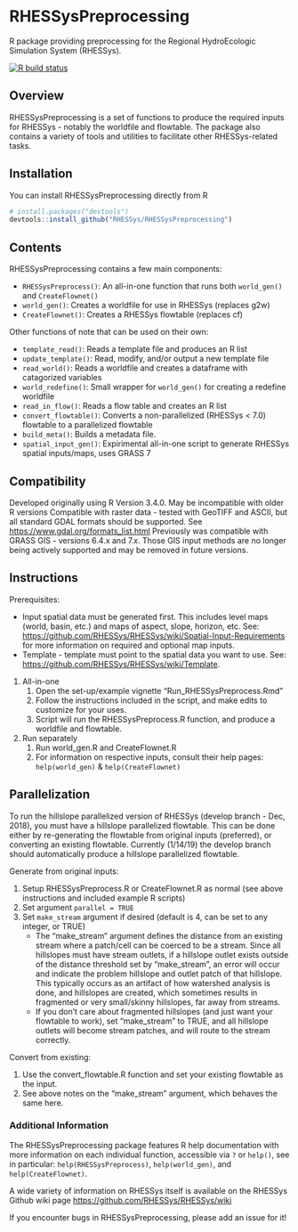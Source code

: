 
<!-- README.md was generated from README.Rmd. Please edit that file -->

# RHESSysPreprocessing

R package providing preprocessing for the Regional HydroEcologic
Simulation System (RHESSys).

<!-- badges: start -->

[![R build
status](https://github.com/RHESSys/RHESSysPreprocessing/workflows/R-CMD-check/badge.svg)](https://github.com/RHESSys/RHESSysPreprocessing/actions)
<!-- badges: end -->

## Overview

RHESSysPreprocessing is a set of functions to produce the required
inputs for RHESSys - notably the worldfile and flowtable. The package
also contains a variety of tools and utilities to facilitate other
RHESSys-related tasks.

## Installation

You can install RHESSysPreprocessing directly from R

``` r
# install.packages("devtools")
devtools::install_github("RHESSys/RHESSysPreprocessing")
```

<!-- Alternatively, the package can be installed manually: -->

<!-- 1. Download or clone the RHESSysPreprocessing repository. -->

<!-- 1. Open RHESSysPreprocessing.Rproj -->

<!-- 1. Under the "Build" menu, select "Install and restart". -->

<!-- 1. Close the package (under "File" - "Close Project"). -->

<!-- 1. Load the package via: `library(RHESSysPreprocessing)` -->

## Contents

RHESSysPreprocessing contains a few main components:

  - `RHESSysPreprocess()`: An all-in-one function that runs both
    `world_gen()` and `CreateFlownet()`
  - `world_gen()`: Creates a worldfile for use in RHESSys (replaces g2w)
  - `CreateFlownet()`: Creates a RHESSys flowtable (replaces cf)

Other functions of note that can be used on their own:

  - `template_read()`: Reads a template file and produces an R list
  - `update_template()`: Read, modify, and/or output a new template file
  - `read_world()`: Reads a worldfile and creates a dataframe with
    catagorized variables
  - `world_redefine()`: Small wrapper for `world_gen()` for creating a
    redefine worldfile
  - `read_in_flow()`: Reads a flow table and creates an R list
  - `convert_flowtable()`: Converts a non-parallelized (RHESSys \< 7.0)
    flowtable to a parallelized flowtable
  - `build_meta()`: Builds a metadata file. <under construction>
  - `spatial_input_gen()`: Expirimental all-in-one script to generate
    RHESSys spatial inputs/maps, uses GRASS 7

## Compatibility

Developed originally using R Version 3.4.0. May be incompatible with
older R versions Compatible with raster data - tested with GeoTIFF and
ASCII, but all standard GDAL formats should be supported. See
<https://www.gdal.org/formats_list.html> Previously was compatible with
GRASS GIS - versions 6.4.x and 7.x. Those GIS input methods are no
longer being actively supported and may be removed in future versions.

## Instructions

Prerequisites:

  - Input spatial data must be generated first. This includes level maps
    (world, basin, etc.) and maps of aspect, slope, horizon, etc. See:
    <https://github.com/RHESSys/RHESSys/wiki/Spatial-Input-Requirements>
    for more information on required and optional map inputs.  
  - Template - template must point to the spatial data you want to use.
    See: <https://github.com/RHESSys/RHESSys/wiki/Template>.

<!-- end list -->

1.  All-in-one
    1)  Open the set-up/example vignette “Run\_RHESSysPreprocess.Rmd”
    2)  Follow the instructions included in the script, and make edits
        to customize for your uses.
    3)  Script will run the RHESSysPreprocess.R function, and produce a
        worldfile and flowtable.
2.  Run separately
    1)  Run world\_gen.R and CreateFlownet.R
    2)  For information on respective inputs, consult their help pages:
        `help(world_gen)` & `help(CreateFlownet)`

## Parallelization

To run the hillslope parallelized version of RHESSys (develop branch -
Dec, 2018), you must have a hillslope parallelized flowtable. This can
be done either by re-generating the flowtable from original inputs
(preferred), or converting an existing flowtable. Currently (1/14/19)
the develop branch should automatically produce a hillslope parallelized
flowtable.

Generate from original inputs:

1.  Setup RHESSysPreprocess.R or CreateFlownet.R as normal (see above
    instructions and included example R scripts)
2.  Set argument `parallel = TRUE`
3.  Set `make_stream` argument if desired (default is 4, can be set to
    any integer, or TRUE)
      - The “make\_stream” argument defines the distance from an
        existing stream where a patch/cell can be coerced to be a
        stream. Since all hillslopes must have stream outlets, if a
        hillslope outlet exists outside of the distance threshold set by
        “make\_stream”, an error will occur and indicate the problem
        hillslope and outlet patch of that hillslope. This typically
        occurs as an artifact of how watershed analysis is done, and
        hillslopes are created, which sometimes results in fragmented or
        very small/skinny hillslopes, far away from streams.
      - If you don’t care about fragmented hillslopes (and just want
        your flowtable to work), set “make\_stream” to TRUE, and all
        hillslope outlets will become stream patches, and will route to
        the stream correctly.

Convert from existing:

1.  Use the convert\_flowtable.R function and set your existing
    flowtable as the input.
2.  See above notes on the “make\_stream” argument, which behaves the
    same here.

### Additional Information

The RHESSysPreprocessing package features R help documentation with more
information on each individual function, accessible via `?` or `help()`,
see in particular: `help(RHESSysPreprocess)`, `help(world_gen)`, and
`help(CreateFlownet)`.

A wide variety of information on RHESSys itself is available on the
RHESSys Github wiki page <https://github.com/RHESSys/RHESSys/wiki>

If you encounter bugs in RHESSysPreprocessing, please add an issue for
it\!
